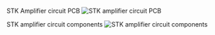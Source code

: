 STK Amplifier circuit PCB
![STK amplifier circuit PCB](https://shun-mitsu.github.io/images/20200105_205832.jpg)

STK amplifier circuit components
![STK amplifier circuit components](https://shun-mitsu.github.io/images/20200105_205907.jpg)
